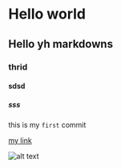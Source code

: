 # Hello world
##  Hello yh markdowns
### thrid
#### sdsd
##### sss

this is my `first` commit

[my link](https://www.naver.com)

![alt text](second.jpeg)